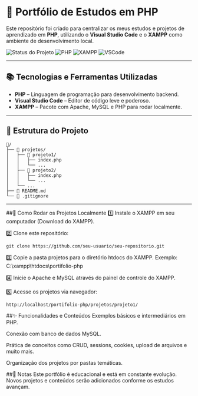 # 🐘 Portfólio de Estudos em PHP

Este repositório foi criado para centralizar os meus estudos e projetos de aprendizado em **PHP**, utilizando o **Visual Studio Code** e o **XAMPP** como ambiente de desenvolvimento local.


![Status do Projeto](https://img.shields.io/badge/status-em%20desenvolvimento-yellow)
![PHP](https://img.shields.io/badge/PHP-7.4%2B-blue)
![XAMPP](https://img.shields.io/badge/XAMPP-3.3.0-orange)
![VSCode](https://img.shields.io/badge/Editor-VS%20Code-007ACC)

---

## 📚 Tecnologias e Ferramentas Utilizadas

- **PHP** – Linguagem de programação para desenvolvimento backend.
- **Visual Studio Code** – Editor de código leve e poderoso.
- **XAMPP** – Pacote com Apache, MySQL e PHP para rodar localmente.

---

## 📁 Estrutura do Projeto

```plaintext
📂/
├── 📁 projetos/
│   ├── 📁 projeto1/
│   │   ├── index.php
│   │   └── ...
│   ├── 📁 projeto2/
│   │   ├── index.php
│   │   └── ...
│   └── ...
├── 📄 README.md
└── 📄 .gitignore
```

---

##🚀 Como Rodar os Projetos Localmente
1️⃣ Instale o XAMPP em seu computador (Download do XAMPP).

2️⃣ Clone este repositório:

``` como clocar o repositório
git clone https://github.com/seu-usuario/seu-repositorio.git
```

3️⃣ Copie a pasta projetos para o diretório htdocs do XAMPP.
Exemplo:
C:\xampp\htdocs\portifolio-php

4️⃣ Inicie o Apache e MySQL através do painel de controle do XAMPP.

5️⃣ Acesse os projetos via navegador:
``` no navegador
http://localhost/portifolio-php/projetos/projeto1/
```

##✨ Funcionalidades e Conteúdos
Exemplos básicos e intermediários em PHP.

Conexão com banco de dados MySQL.

Prática de conceitos como CRUD, sessions, cookies, upload de arquivos e muito mais.

Organização dos projetos por pastas temáticas.

##📝 Notas
Este portfólio é educacional e está em constante evolução. Novos projetos e conteúdos serão adicionados conforme os estudos avançam.
